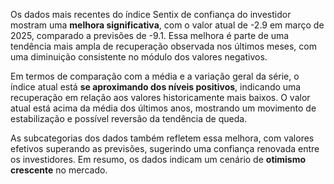 Os dados mais recentes do índice Sentix de confiança do investidor mostram uma **melhora significativa**, com o valor atual de -2.9 em março de 2025, comparado a previsões de -9.1. Essa melhora é parte de uma tendência mais ampla de recuperação observada nos últimos meses, com uma diminuição consistente no módulo dos valores negativos. 

Em termos de comparação com a média e a variação geral da série, o índice atual está **se aproximando dos níveis positivos**, indicando uma recuperação em relação aos valores historicamente mais baixos. O valor atual está acima da média dos últimos anos, mostrando um movimento de estabilização e possível reversão da tendência de queda. 

As subcategorias dos dados também refletem essa melhora, com valores efetivos superando as previsões, sugerindo uma confiança renovada entre os investidores. Em resumo, os dados indicam um cenário de **otimismo crescente** no mercado.